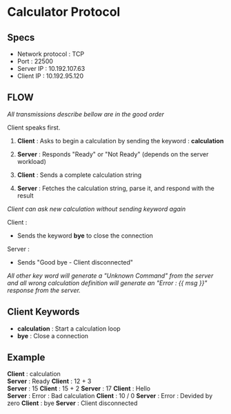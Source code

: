# Calculator Protocol

## Specs
- Network protocol : TCP
- Port : 22500
- Server IP : 10.192.107.63
- Client IP : 10.192.95.120

## FLOW
*All transmissions describe bellow are in the good order*

Client speaks first.

1. **Client** : Asks to begin a calculation by sending the keyword : **calculation**

1. **Server** : Responds "Ready" or "Not Ready" (depends on the server workload)

1. **Client** :  Sends a complete calculation string

1. **Server** : Fetches the calculation string, parse it, and respond with the result

*Client can ask new calculation without sending keyword again*

Client : 
- Sends the keyword **bye** to close the connection

Server :
- Sends "Good bye - Client disconnected"

*All other key word will generate a "Unknown Command" from the server and all wrong calculation definition will generate an "Error : {{ msg }}" response from the server.*

## Client Keywords
- **calculation** : Start a calculation loop
- **bye** : Close a connection

## Example
**Client** : calculation  
**Server** : Ready
**Client** : 12 + 3  
**Server** : 15 
**Client** : 15 + 2
**Server** : 17
**Client** : Hello  
**Server** : Error : Bad calculation 
**Client** : 10 / 0
**Server** : Error : Devided by zero
**Client** : bye
**Server** : Client disconnected